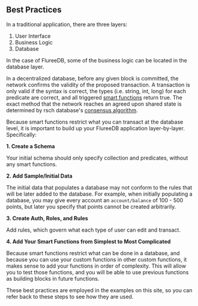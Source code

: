 ## Best Practices

In a traditional application, there are three layers:

1. User Interface
2. Business Logic
3. Database

In the case of FlureeDB, some of the business logic can be located in the database layer.

In a decentralized database, before any given block is committed, the network confirms the validity of the proposed transaction. A transaction is only valid if the syntax is correct, the types (i.e. string, int, long) for each predicate are correct, and all triggered [smart functions](/docs/infrastructure/smart-functions) return true. The exact method that the network reaches an agreed upon shared state is determined by rsch database's [consensus algorithm](/docs/database-setup/database-settings).

Because smart functions restrict what you can transact at the database level, it is important to build up your FlureeDB application layer-by-layer. Specifically: 

**1. Create a Schema**

Your initial schema should only specify collection and predicates, without any smart functions. 

**2. Add Sample/Initial Data**

The initial data that populates a database may not conform to the rules that will be later added to the database. For example, when initially populating a database, you may give every account an `account/balance` of 100 - 500 points, but later you specify that points cannot be created arbitrarily. 

**3. Create Auth, Roles, and Rules**

Add rules, which govern what each type of user can edit and transact. 

**4. Add Your Smart Functions from Simplest to Most Complicated**

Because smart functions restrict what can be done in a database, and because you can use your custom functions in other custom functions, it makes sense to add your functions in order of complexity. This will allow you to test those functions, and you will be able to use previous functions as building blocks in future functions. 

These best practices are employed in the examples on this site, so you can refer back to these steps to see how they are used. 